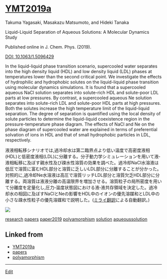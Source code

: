 ---
---
# [YMT2019a](/YMT2019a)

Takuma Yagasaki, Masakazu Matsumoto, and Hideki Tanaka 

Liquid-Liquid Separation of Aqueous Solutions: A Molecular Dynamics Study 

Published online in J. Chem. Phys. (2019).

[DOI: 10.1063/1.5096429](https://doi.org/10.1063/1.5096429)



In the liquid-liquid phase transition scenario, supercooled water separates into the high density liquid (HDL) and low density liquid (LDL) phases at temperatures lower than the second critical point. We investigate the effects of hydrophilic and hydrophobic solutes on the liquid-liquid phase transition using molecular dynamics simulations. It is found that a supercooled aqueous NaCl solution separates into solute-rich HDL and solute-poor LDL parts at low pressures. By contrast, a supercooled aqueous Ne solution separates into solute-rich LDL and solute-poor HDL parts at high pressures. Both the solutes increase the high temperature limit of the liquid-liquid separation. The degree of separation is quantified using the local density of solute particles to determine the liquid-liquid coexistence region in the pressure-temperature phase diagram. The effects of NaCl and Ne on the phase diagram of supercooled water are explained in terms of preferential solvation of ions in HDL and that of small hydrophobic particles in LDL, respectively.



液液相転移シナリオでは,過冷却水は第二臨界点より低い温度で高密度液相(HDL)と低密度液相(LDL)に分離する。分子動力学シミュレーションを用いて液‐液相転移に及ぼす親水性及び疎水性溶質の効果を調べた。過冷却NaCl水溶液は低圧で溶質に富むHDL部分と溶質に乏しいLDL部分に分離することが分かった。対照的に,過冷却Ne水溶液は高圧で溶質リッチLDL部分と溶質欠乏HDL部分に分離する。両溶質は液液分離の高温限界を増加させる。溶質粒子の局所密度を用いて分離度を定量化し,圧力‐温度状態図における液‐液共存領域を決定した。過冷却水の相図に及ぼすNaClとNeの影響をHDL中のイオンの優先溶媒和とLDL中の小さな疎水性粒子の優先溶媒和で説明した。([ミライ翻訳](https://miraitranslate.com)による自動翻訳。)



![](https://i.gyazo.com/94482faee7641afb2b0d86f71cf2224f.jpg)

[research](/research) [papers](/papers) [paper2019](/paper2019) [polyamorphism](/polyamorphism) [solution](/solution) [aqueoussolution](/aqueoussolution)



## Linked from

* [YMT2019a](YMT2019a.md)
* [papers](papers.md)
* [polyamorphism](polyamorphism.md)


----
[Edit](https://github.com/vitroid/vitroid.github.io/edit/master/MD/YMT2019a.md)
